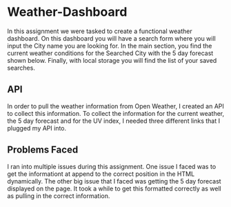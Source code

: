 # Weather-Dashboard

In this assignment we were tasked to create a functional weather dashboard. On this dashboard you will have a search form where you will input the City name you are looking for. In the main section, you find the current weather conditions for the Searched City with the 5 day forecast shown below. Finally, with local storage you will find the list of your saved searches. 

## API

In order to pull the weather information from Open Weather, I created an API to collect this information. To collect the information for the current weather, the 5 day forecast and for the UV index, I needed three different links that I plugged my API into. 

## Problems Faced

I ran into multiple issues during this assignment. One issue I faced was to get the informationt at append to the correct position in the HTML dynamically. The  other big issue that I faced was getting the 5 day forecast displayed on the page. It took a while to get this formatted correctly as well as pulling in the correct information. 

